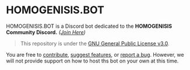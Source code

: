 # HOMOGENISIS.BOT
HOMOGENISIS.BOT is a Discord bot dedicated to the **HOMOGENISIS Community Discord.** *([Join Here](https://discord.gg/RyMkFzywsT))*

> This repository is under the [GNU General Public License v3.0](./LICENSE).

You are free to [contribute](https://github.com/jacobhumston/HOMOGENISIS.BOT/pulls), [suggest features](https://github.com/jacobhumston/HOMOGENISIS.BOT/issues/new?assignees=jacobhumston&labels=enhancement&template=feature_request.md&title=%5BFEATURE+REQUEST%5D+%3CTitle%3E), or [report a bug](https://github.com/jacobhumston/HOMOGENISIS.BOT/issues/new?assignees=jacobhumston&labels=bug&template=bug_report.md&title=%5BBUG%5D+%3CTitle%3E). However, we will not provide support on how to host ths bot on your own at this time.
